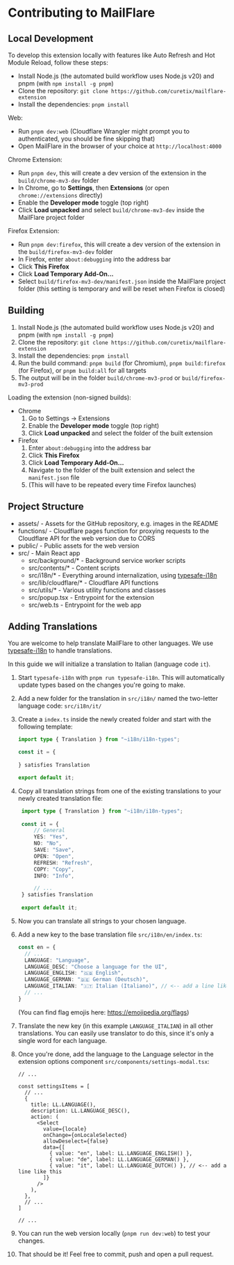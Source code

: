 # Contributing to MailFlare

## Local Development

To develop this extension locally with features like Auto Refresh and Hot Module Reload, follow these steps:

- Install Node.js (the automated build workflow uses Node.js v20) and pnpm (with `npm install -g pnpm`)
- Clone the repository: `git clone https://github.com/curetix/mailflare-extension`
- Install the dependencies: `pnpm install`

Web:

- Run `pnpm dev:web` (Cloudflare Wrangler might prompt you to authenticated, you should be fine skipping that)
- Open MailFlare in the browser of your choice at `http://localhost:4000`

Chrome Extension:

- Run `pnpm dev`, this will create a dev version of the extension in the `build/chrome-mv3-dev` folder
- In Chrome, go to **Settings**, then **Extensions** (or open `chrome://extensions` directly)
- Enable the **Developer mode** toggle (top right)
- Click **Load unpacked** and select `build/chrome-mv3-dev` inside the MailFlare project folder

Firefox Extension:

- Run `pnpm dev:firefox`, this will create a dev version of the extension in the `build/firefox-mv3-dev` folder
- In Firefox, enter `about:debugging` into the address bar
- Click **This Firefox**
- Click **Load Temporary Add-On...**
- Select `build/firefox-mv3-dev/manifest.json` inside the MailFlare project folder
  (this setting is temporary and will be reset when Firefox is closed)

## Building

1. Install Node.js (the automated build workflow uses Node.js v20) and pnpm (with `npm install -g pnpm`)
2. Clone the repository: `git clone https://github.com/curetix/mailflare-extension`
3. Install the dependencies: `pnpm install`
4. Run the build command: `pnpm build` (for Chromium), `pnpm build:firefox` (for Firefox), or `pnpm build:all` for all
   targets
5. The output will be in the folder `build/chrome-mv3-prod` or `build/firefox-mv3-prod`

Loading the extension (non-signed builds):

- Chrome
    1. Go to Settings -> Extensions
    2. Enable the **Developer mode** toggle (top right)
    3. Click **Load unpacked** and select the folder of the built extension
- Firefox
    1. Enter `about:debugging` into the address bar
    2. Click **This Firefox**
    3. Click **Load Temporary Add-On...**
    4. Navigate to the folder of the built extension and select the `manifest.json` file
    5. (This will have to be repeated every time Firefox launches)

## Project Structure

- assets/ - Assets for the GitHub repository, e.g. images in the README
- functions/ - Cloudflare pages function for proxying requests to the Cloudflare API for the web version due to CORS
- public/ - Public assets for the web version
- src/ - Main React app
    - src/background/\* - Background service worker scripts
    - src/contents/\* - Content scripts
    - src/i18n/\* - Everything around internalization, using [typesafe-i18n](https://github.com/ivanhofer/typesafe-i18n)
    - src/lib/cloudflare/\* - Cloudflare API functions
    - src/utils/\* - Various utility functions and classes
    - src/popup.tsx - Entrypoint for the extension
    - src/web.ts - Entrypoint for the web app

## Adding Translations

You are welcome to help translate MailFlare to other languages.
We use [typesafe-i18n](https://github.com/ivanhofer/typesafe-i18n) to handle translations.

In this guide we will initialize a translation to Italian (language code `it`).

1. Start `typesafe-i18n` with `pnpm run typesafe-i18n`. This will automatically update types based on the changes you're going to make.
2. Add a new folder for the translation in `src/i18n/` named the two-letter language code: `src/i18n/it/`
3. Create a `index.ts` inside the newly created folder and start with the following template:

    ```ts
    import type { Translation } from "~i18n/i18n-types";
    
    const it = {
      
    } satisfies Translation
    
    export default it;
    ```

4. Copy all translation strings from one of the existing translations to your newly created translation file:

   ```ts
    import type { Translation } from "~i18n/i18n-types";
    
    const it = {
        // General
        YES: "Yes",
        NO: "No",
        SAVE: "Save",
        OPEN: "Open",
        REFRESH: "Refresh",
        COPY: "Copy",
        INFO: "Info",
   
        // ...
    } satisfies Translation
    
    export default it;
    ```

5. Now you can translate all strings to your chosen language.
6. Add a new key to the base translation file `src/i18n/en/index.ts`:

   ```ts
   const en = {
     // ...
     LANGUAGE: "Language",
     LANGUAGE_DESC: "Choose a language for the UI",
     LANGUAGE_ENGLISH: "🇬🇧 English",
     LANGUAGE_GERMAN: "🇩🇪 German (Deutsch)",
     LANGUAGE_ITALIAN: "🇮🇹 Italian (Italiano)", // <-- add a line like this
     // ...
   }
   
   ```
   (You can find flag emojis here: https://emojipedia.org/flags)

7. Translate the new key (in this example `LANGUAGE_ITALIAN`) in all other translations. You can easily use translator
   to do this, since it's only a single word for each language.
8. Once you're done, add the language to the Language selector in the extension options
   component `src/components/settings-modal.tsx`:

   ```tsx
   // ...
   
   const settingsItems = [
     // ...
     {
       title: LL.LANGUAGE(),
       description: LL.LANGUAGE_DESC(),
       action: (
         <Select
           value={locale}
           onChange={onLocaleSelected}
           allowDeselect={false}
           data={[
             { value: "en", label: LL.LANGUAGE_ENGLISH() },
             { value: "de", label: LL.LANGUAGE_GERMAN() },
             { value: "it", label: LL.LANGUAGE_DUTCH() }, // <-- add a line like this
           ]}
         />
       ),
     },
     // ...
   ]
   
   // ...
   ```

9. You can run the web version locally (`pnpm run dev:web`) to test your changes.
10. That should be it! Feel free to commit, push and open a pull request.
